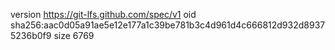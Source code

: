 version https://git-lfs.github.com/spec/v1
oid sha256:aac0d05a91ae5e12e177a1c39be781b3c4d961d4c666812d932d89375236b0f9
size 6769
